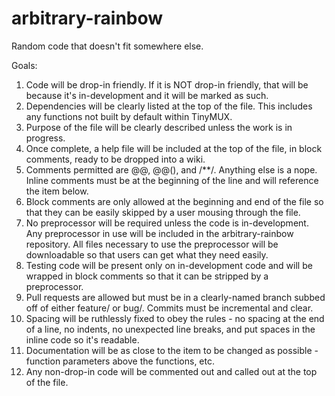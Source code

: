 # arbitrary-rainbow
Random code that doesn't fit somewhere else.

Goals:

1. Code will be drop-in friendly. If it is NOT drop-in friendly, that will be because it's in-development and it will be marked as such.
2. Dependencies will be clearly listed at the top of the file. This includes any functions not built by default within TinyMUX.
3. Purpose of the file will be clearly described unless the work is in progress.
4. Once complete, a help file will be included at the top of the file, in block comments, ready to be dropped into a wiki.
5. Comments permitted are @@, @@(), and /**/. Anything else is a nope. Inline comments must be at the beginning of the line and will reference the item below.
6. Block comments are only allowed at the beginning and end of the file so that they can be easily skipped by a user mousing through the file.
7. No preprocessor will be required unless the code is in-development. Any preprocessor in use will be included in the arbitrary-rainbow repository. All files necessary to use the preprocessor will be downloadable so that users can get what they need easily.
8. Testing code will be present only on in-development code and will be wrapped in block comments so that it can be stripped by a preprocessor.
9. Pull requests are allowed but must be in a clearly-named branch subbed off of either feature/ or bug/. Commits must be incremental and clear.
10. Spacing will be ruthlessly fixed to obey the rules - no spacing at the end of a line, no indents, no unexpected line breaks, and put spaces in the inline code so it's readable.
11. Documentation will be as close to the item to be changed as possible - function parameters above the functions, etc.
12. Any non-drop-in code will be commented out and called out at the top of the file.
